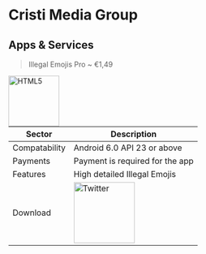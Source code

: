# Cristi Media Group

## Apps & Services
> Illegal Emojis Pro  ~  €1,49
<img align="left" alt="HTML5" width="100px" src="https://user-images.githubusercontent.com/98966871/161399709-07c38d89-3a69-41af-a82e-61bf38e6db96.png" style="padding-right:10px;" />

| Sector | Description |
| --- | --- |
| Compatability | Android 6.0 API 23 or above |
| Payments | Payment is required for the app |
| Features | High detailed Illegal Emojis |
| Download | <a href="https://play.google.com/store/apps/details?id=com.cristiclub.illegalemojispro"><img align="left" width="120px" src="https://user-images.githubusercontent.com/98966871/161399832-249bfb95-ca7a-4aa9-ae33-59976e169338.png" alt="Twitter"/></a> |


